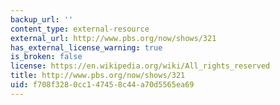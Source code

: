 ```yaml
---
backup_url: ''
content_type: external-resource
external_url: http://www.pbs.org/now/shows/321
has_external_license_warning: true
is_broken: false
license: https://en.wikipedia.org/wiki/All_rights_reserved
title: http://www.pbs.org/now/shows/321
uid: f708f328-0cc1-4745-8c44-a70d5565ea69
---
```

